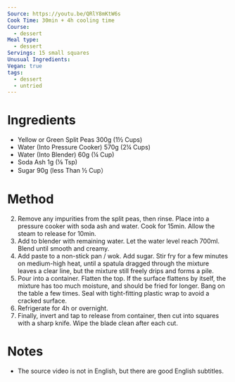 ```yaml
---
Source: https://youtu.be/QRlY8mKtW6s
Cook Time: 30min + 4h cooling time
Course:
  - dessert
Meal type:
  - dessert
Servings: 15 small squares
Unusual Ingredients: 
Vegan: true
tags:
  - dessert
  - untried
---
```

# Ingredients

- Yellow or Green Split Peas 300g (1½ Cups)
- Water (Into Pressure Cooker) 570g (2¼ Cups)
- Water (Into Blender) 60g (¼ Cup)
- Soda Ash 1g (⅛ Tsp)
- Sugar 90g (less Than ½ Cup）

# Method

2. Remove any impurities from the split peas, then rinse. Place into a pressure cooker with soda ash and water. Cook for 15min. Allow the steam to release for 10min.
3. Add to blender with remaining water. Let the water level reach 700ml. Blend until smooth and creamy.
4. Add paste to a non-stick pan / wok. Add sugar. Stir fry for a few minutes on medium-high heat, until a spatula dragged through the mixture leaves a clear line, but the mixture still freely drips and forms a pile.
5. Pour into a container. Flatten the top. If the surface flattens by itself, the mixture has too much moisture, and should be fried for longer. Bang on the table a few times. Seal with tight-fitting plastic wrap to avoid a cracked surface.
6. Refrigerate for 4h or overnight.
7. Finally, invert and tap to release from container, then cut into squares with a sharp knife. Wipe the blade clean after each cut.

# Notes

- The source video is not in English, but there are good English subtitles.